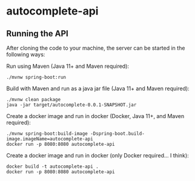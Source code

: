 # autocomplete-api

## Running the API
After cloning the code to your machine, the server can be started in the following ways:

Run using Maven (Java 11+ and Maven required):
```
./mvnw spring-boot:run
```

Build with Maven and run as a java jar file (Java 11+ and Maven required):
```
./mvnw clean package
java -jar target/autocomplete-0.0.1-SNAPSHOT.jar
```

Create a docker image and run in docker (Docker, Java 11+, and Maven required):
```
./mvnw spring-boot:build-image -Dspring-boot.build-image.imageName=autocomplete-api
docker run -p 8080:8080 autocomplete-api
```

Create a docker image and run in docker (only Docker required... I think):
```
docker build -t autocomplete-api .
docker run -p 8080:8080 autocomplete-api
```





